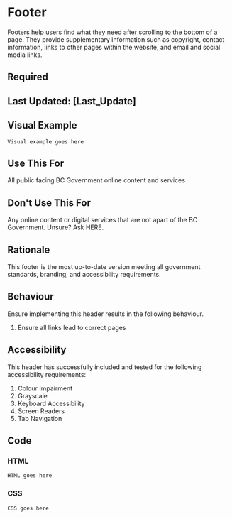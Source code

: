 # Footer
Footers help users find what they need after scrolling to the bottom of a page. They provide supplementary information such as copyright, contact information, links to other pages within the website, and email and social media links.

## Required
## Last Updated: [Last_Update]

## Visual Example
	Visual example goes here

## Use This For
All public facing BC Government online content and services

## Don't Use This For
Any online content or digital services that are not apart of the BC Government.
Unsure? Ask HERE.

## Rationale
This footer is the most up-to-date version meeting all government standards, branding, and accessibility requirements.

## Behaviour
Ensure implementing this header results in the following behaviour.
1. Ensure all links lead to correct pages

## Accessibility
This header has successfully included and tested for the following accessibility requirements:
1. Colour Impairment
2. Grayscale
3. Keyboard Accessibility
4. Screen Readers
5. Tab Navigation

## Code
### HTML
	HTML goes here
### CSS
	CSS goes here
